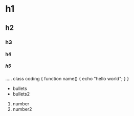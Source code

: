 # h1
## h2
### h3
#### h4
##### h5
.....
class coding {
    function name() {
        echo "hello world";
    }
}


- bullets
- bullets2

1. number
2. number2